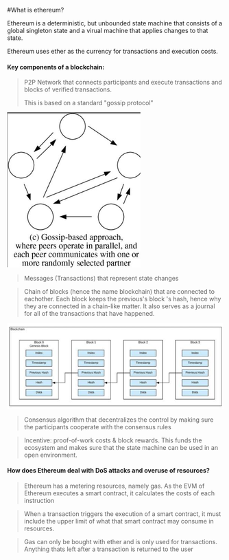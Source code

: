 #What is ethereum?

Ethereum is a deterministic, but unbounded state machine that consists of a global singleton state and a virual machine that applies changes to that state.

Ethereum uses ether as the currency for transactions and execution costs.

<h4>Key components of a blockchain:</h4>

>  P2P Network that connects participants and execute transactions and blocks of verified transactions. 
>
> This is based on a standard "gossip protocol"

![1678308666757](image/Chapter1-Whatisethereum/1678308666757.png)

> Messages (Transactions) that represent state changes

> Chain of blocks (hence the name blockchain) that are connected to eachother. Each block keeps the previous's block 's hash, hence why they are connected in a chain-like matter. It also serves as a journal for all of the transactions that have happened.

![1678308835542](image/Chapter1-Whatisethereum/1678308835542.png)

> Consensus algorithm that decentralizes the control by making sure the participants cooperate with the consensus rules

> Incentive: proof-of-work costs & block rewards. This funds the ecosystem and makes sure that the state machine can be used in an open environment.


<h4>How does Ethereum deal with DoS attacks and overuse of resources?</h4>

> Ethereum has a metering resources, namely gas. As the EVM of Ethereum executes a smart contract, it calculates the costs of each instruction

> When a transaction triggers the execution of a smart contract, it must include the upper limit of what that smart contract may consume in resources.

> Gas can only be bought with ether and is only used for transactions. Anything thats left after a transaction is returned to the user
